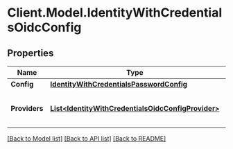 # Client.Model.IdentityWithCredentialsOidcConfig

## Properties

Name | Type | Description | Notes
------------ | ------------- | ------------- | -------------
**Config** | [**IdentityWithCredentialsPasswordConfig**](IdentityWithCredentialsPasswordConfig.md) |  | [optional] 
**Providers** | [**List&lt;IdentityWithCredentialsOidcConfigProvider&gt;**](IdentityWithCredentialsOidcConfigProvider.md) | A list of OpenID Connect Providers | [optional] 

[[Back to Model list]](../README.md#documentation-for-models) [[Back to API list]](../README.md#documentation-for-api-endpoints) [[Back to README]](../README.md)

